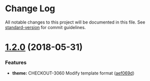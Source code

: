 # Change Log

All notable changes to this project will be documented in this file. See [standard-version](https://github.com/conventional-changelog/standard-version) for commit guidelines.

<a name="1.2.0"></a>
# [1.2.0](https://github.com/tgreyjs/typedoc-plugin-markdown/compare/v1.1.12...v1.2.0) (2018-05-31)


### Features

* **theme:** CHECKOUT-3060 Modify template format ([aef069d](https://github.com/tgreyjs/typedoc-plugin-markdown/commit/aef069d))
